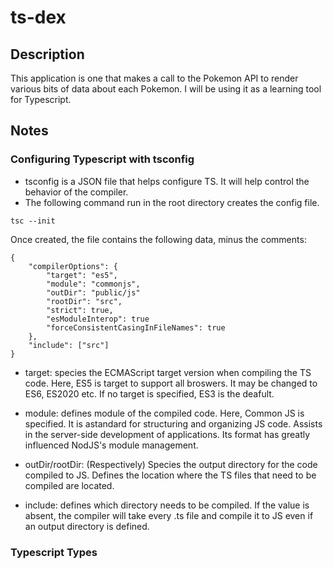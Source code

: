 # ts-dex

## Description

This application is one that makes a call to the Pokemon API to render various bits of data about each Pokemon. I will be using it as a learning tool for Typescript.

## Notes

### Configuring Typescript with tsconfig

- tsconfig is a JSON file that helps configure TS. It will help control the behavior of the compiler.
- The following command run in the root directory creates the config file.

```
tsc --init
```

Once created, the file contains the following data, minus the comments:

```
{
    "compilerOptions": {
        "target": "es5",
        "module": "commonjs",
        "outDir": "public/js"
        "rootDir": "src",
        "strict": true,
        "esModuleInterop": true
        "forceConsistentCasingInFileNames": true
    },
    "include": ["src"]
}
```

- target: species the ECMAScript target version when compiling the TS code.
  Here, ES5 is target to support all broswers. It may be changed to ES6, ES2020 etc.
  If no target is specified, ES3 is the deafult.

- module: defines module of the compiled code. Here, Common JS is specified. It is astandard for structuring and organizing JS code. Assists in the server-side development of applications.
  Its format has greatly influenced NodJS's module management.

- outDir/rootDir: (Respectively) Species the output directory for the code compiled to JS.
  Defines the location where the TS files that need to be compiled are located.

- include: defines which directory needs to be compiled. If the value is absent, the compiler will take every .ts file and compile it to JS even if an output directory is defined.

### Typescript Types
